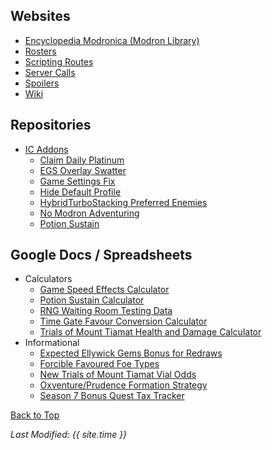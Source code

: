 ## Websites

* [Encyclopedia Modronica (Modron Library)](https://emmotes.github.io/ic_modron_library/)
* [Rosters](https://emmotes.github.io/ic_rosters/)
* [Scripting Routes](https://emmotes.github.io/ic_scripting_routes/)
* [Server Calls](https://emmotes.github.io/ic_servercalls/)
* [Spoilers](https://emmotes.github.io/ic_spoilers/)
* [Wiki](https://emmotes.github.io/ic_wiki/)

## Repositories

* [IC Addons](https://github.com/Emmotes/IC_Addons)
  * [Claim Daily Platinum](https://github.com/Emmotes/IC_Addons/tree/main/IC_Addons/IC_ClaimDailyPlatinum_Extra)
  * [EGS Overlay Swatter](https://github.com/Emmotes/IC_Addons/tree/main/IC_Addons/IC_EGSOverlaySwatter_Extra)
  * [Game Settings Fix](https://github.com/Emmotes/IC_Addons/tree/main/IC_Addons/IC_GameSettingsFix_Extra)
  * [Hide Default Profile](https://github.com/Emmotes/IC_Addons/tree/main/IC_Addons/IC_BrivGemFarm_HideDefaultProfile_Extra)
  * [HybridTurboStacking Preferred Enemies](https://github.com/Emmotes/IC_Addons/tree/main/IC_Addons/IC_HybridTurboStacking_PreferredEnemies_Extra)
  * [No Modron Adventuring](https://github.com/Emmotes/IC_Addons/tree/main/IC_Addons/IC_NoModronAdventuring_Extra)
  * [Potion Sustain](https://github.com/Emmotes/IC_Addons/tree/main/IC_Addons/IC_PotionSustain_Extra)

## Google Docs / Spreadsheets

* Calculators
  * [Game Speed Effects Calculator](https://docs.google.com/spreadsheets/d/1UzMouizR2zTCeT7B_0XI58bCIQkhPyVSG2DFAuYcjPo/edit?usp=sharing)
  * [Potion Sustain Calculator](https://docs.google.com/spreadsheets/d/1kY72g6l1e1vRPvFxi3u9CwSPdETqyogYvffaVe_imaU/edit?usp=sharing)
  * [RNG Waiting Room Testing Data](https://docs.google.com/spreadsheets/d/1tly36_GRwxl3IMWzo2wqH78bqBhCZ0DOZnB84hYrT7c/edit?usp=sharing)
  * [Time Gate Favour Conversion Calculator](https://docs.google.com/spreadsheets/d/1IqBIaCoZY-nLMMB7Wf7RTxoPn72ISuRGkcc86JcTAEI/edit?usp=sharing)
  * [Trials of Mount Tiamat Health and Damage Calculator](https://docs.google.com/spreadsheets/d/1Rn2M-iyUVDTD05opfC_fD2ME1XaEkTZ5iMI351rAm4k/edit?usp=sharing)
* Informational
  * [Expected Ellywick Gems Bonus for Redraws](https://docs.google.com/spreadsheets/d/1Z1sp_rF9TPB5UzzINQXZ0UofE_1R6OSAU8p1Ze6A2Gc/edit?usp=sharing)
  * [Forcible Favoured Foe Types](https://docs.google.com/document/d/148lKAFxayK6Px0vtFphoQl24NG8R6LBRyLVmrAhbYA4/edit?usp=sharing)
  * [New Trials of Mount Tiamat Vial Odds](https://docs.google.com/spreadsheets/d/1OZJU33n_C-N6mHGUG3tQb4TGAqsj58G3o8zoPkR6bFk/edit?usp=sharing)
  * [Oxventure/Prudence Formation Strategy](https://docs.google.com/document/d/1JKSpp0IRtqD1MB6-xvMceF3KmCrTCf0b0Zc9A02w3nE/edit?usp=sharing)
  * [Season 7 Bonus Quest Tax Tracker](https://docs.google.com/spreadsheets/d/1F7JMrkDtdEzrHmFGMZHiUa4AHviohQztnjcXjYwJcow/edit?usp=sharing)

[Back to Top](#top)

*Last Modified: {{ site.time }}*